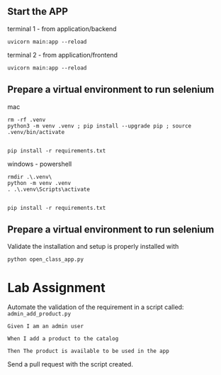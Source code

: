 ## Start the APP

terminal 1 - from application/backend
```
uvicorn main:app --reload
```


terminal 2 - from application/frontend
```
uvicorn main:app --reload
```


## Prepare a virtual environment to run selenium


mac
```shell
rm -rf .venv
python3 -m venv .venv ; pip install --upgrade pip ; source .venv/bin/activate


pip install -r requirements.txt

```

windows - powershell
```shell
rmdir .\.venv\
python -m venv .venv
. .\.venv\Scripts\activate


pip install -r requirements.txt

```

## Prepare a virtual environment to run selenium

Validate the installation and setup is properly installed with

```shell
python open_class_app.py
```



# Lab Assignment

Automate the validation of the requirement in a script called: `admin_add_product.py`

```
Given I am an admin user​

When I add a product to the catalog​

Then The product is available to be used in the app
```


Send a pull request with the script created.